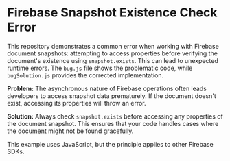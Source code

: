 # Firebase Snapshot Existence Check Error

This repository demonstrates a common error when working with Firebase document snapshots: attempting to access properties before verifying the document's existence using `snapshot.exists`.  This can lead to unexpected runtime errors. The `bug.js` file shows the problematic code, while `bugSolution.js` provides the corrected implementation.

**Problem:** The asynchronous nature of Firebase operations often leads developers to access snapshot data prematurely.  If the document doesn't exist, accessing its properties will throw an error.

**Solution:** Always check `snapshot.exists` before accessing any properties of the document snapshot. This ensures that your code handles cases where the document might not be found gracefully.

This example uses JavaScript, but the principle applies to other Firebase SDKs.